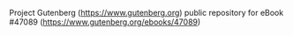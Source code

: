 Project Gutenberg (https://www.gutenberg.org) public repository for eBook #47089 (https://www.gutenberg.org/ebooks/47089)
